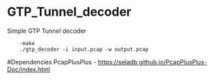 # GTP_Tunnel_decoder
Simple GTP Tunnel decoder

		-make
		./gtp_decoder -i input.pcap -w output.pcap

#Dependencies
		PcapPlusPlus - https://seladb.github.io/PcapPlusPlus-Doc/index.html
